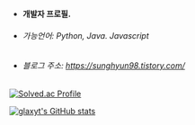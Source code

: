 - #### 개발자 프로필.

- ###### 가능언어: Python, Java. Javascript

- ###### 블로그 주소: https://sunghyun98.tistory.com/


[![Solved.ac Profile](http://mazassumnida.wtf/api/v2/generate_badge?boj=glaxyt)](https://solved.ac/glaxyt/)

[![glaxyt's GitHub stats](https://github-readme-stats.vercel.app/api?username=glaxyt)](https://github.com/glaxyt/github-readme-stats)

<!---
glaxyt/glaxyt is a ✨ special ✨ repository because its `README.md` (this file) appears on your GitHub profile.
You can click the Preview link to take a look at your changes.
--->

